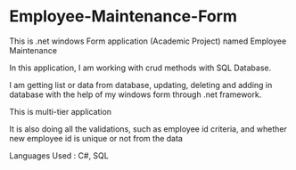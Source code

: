 # Employee-Maintenance-Form
<p>This is .net windows Form application (Academic Project) named Employee Maintenance</p>
<p>In this application, I am working with crud methods with SQL Database.</p>
<p>I am getting list or data from database, updating, deleting and adding in database with the help of my windows form through .net framework.</p>
<p>This is multi-tier application</p>
<p>It is also doing all the validations, such as employee id criteria, and whether new employee id is unique or not from the data</p>
<p>Languages Used : C#, SQL</p>
